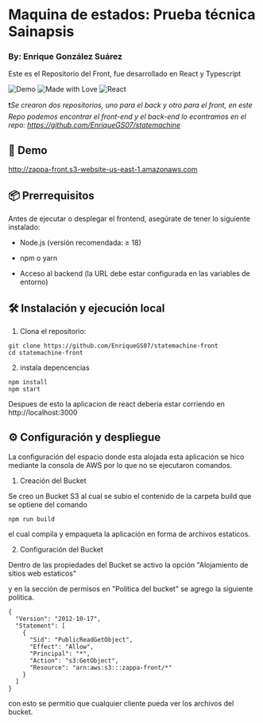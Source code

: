 # Maquina de estados: Prueba técnica Sainapsis
### By: Enrique González Suárez

Este es el Repositorio del Front, fue desarrollado en React y Typescript

![Demo](https://img.shields.io/badge/demo-online-blue)
![Made with Love](https://img.shields.io/badge/Made%20with-%E2%9D%A4-red)
![React](https://img.shields.io/badge/react-19.0-blue)

❗*Se crearon dos repositorios, uno para el back y otro para el front, en este Repo podemos encontrar el front-end y el back-end lo econtramos en el repo: https://github.com/EnriqueGS07/statemachine*

## 🚀 Demo

http://zappa-front.s3-website-us-east-1.amazonaws.com

## 📦 Prerrequisitos
Antes de ejecutar o desplegar el frontend, asegúrate de tener lo siguiente instalado:

- Node.js (versión recomendada: ≥ 18)

- npm o yarn

- Acceso al backend (la URL debe estar configurada en las variables de entorno)

## 🛠️ Instalación y ejecución local

1. Clona el repositorio:

```
git clone https://github.com/EnriqueGS07/statemachine-front
cd statemachine-front
```

2. instala depencencias
```
npm install
npm start
```
Despues de esto la aplicacion de react deberia estar corriendo en http://localhost:3000

## ⚙️ Configuración y despliegue 
La configuración del espacio donde esta alojada esta aplicación se hico mediante la consola de AWS por lo que no se ejecutaron comandos.

1. Creación del Bucket

Se creo un Bucket S3 al cual se subio el contenido de la carpeta build que se optiene del comando
```
npm run build
```
el cual compila y empaqueta la aplicación en forma de archivos estaticos.

2. Configuración del Bucket

Dentro de las propiedades del Bucket se activo la opción  "Alojamiento de sitios web estaticos"

y en la sección de permisos en "Politica del bucket" se agrego la siguiente politica.
```
{
  "Version": "2012-10-17",
  "Statement": [
    {
      "Sid": "PublicReadGetObject",
      "Effect": "Allow",
      "Principal": "*",
      "Action": "s3:GetObject",
      "Resource": "arn:aws:s3:::zappa-front/*"
    }
  ]
}
```

con esto se permitio que cualquier cliente pueda ver los archivos del bucket.



